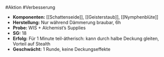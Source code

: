 #Aktion #Verbesserung 
- **Komponenten:** [[Schattenseide]], [[Geisterstaub]], [[Nymphenblüte]]
- **Herstellung:** Nur während Dämmerung braubar, 6h
- **Probe:** WIS + Alchemist’s Supplies
- **SG:** 18
- **Erfolg:** Für 1 Minute teil-ätherisch: kann durch halbe Deckung gleiten, Vorteil auf Stealth
- **Geschwächt:** 1 Runde, keine Deckungseffekte